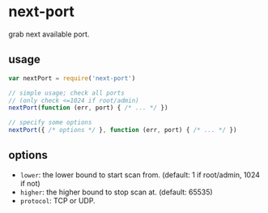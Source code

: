 # next-port

grab next available port.

## usage

```javascript
var nextPort = require('next-port')

// simple usage; check all ports
// (only check <=1024 if root/admin)
nextPort(function (err, port) { /* ... */ })

// specify some options
nextPort({ /* options */ }, function (err, port) { /* ... */ })
```

## options

 - `lower`: the lower bound to start scan from. (default: 1 if root/admin, 1024 if not)
 - `higher`: the higher bound to stop scan at. (default: 65535)
 - `protocol`: TCP or UDP.
